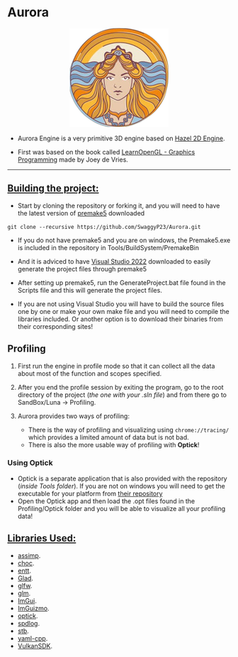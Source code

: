 # Aurora

<p align='center'>
    <img alt='Aurora' src=Resources/Icons/Auroraicon1.png>
</p>

- Aurora Engine is a very primitive 3D engine based on [Hazel 2D Engine](https://github.com/TheCherno/Hazel). 

- First was based on the book called [LearnOpenGL - Graphics Programming](https://learnopengl.com/) made by Joey de Vries.

***

## <ins>Building the project: </ins>
- Start by cloning the repository or forking it, and you will need to have the latest version of [premake5](https://premake.github.io/download/) downloaded

```
git clone --recursive https://github.com/SwaggyP23/Aurora.git
```

- If you do not have premake5 and you are on windows, the Premake5.exe is included in the repository in Tools/BuildSystem/PremakeBin

- And it is adviced to have [Visual Studio 2022](https://visualstudio.microsoft.com/vs/) downloaded to easily generate the project files through premake5

- After setting up premake5, run the GenerateProject.bat file found in the Scripts file and this will generate the project files.

- If you are not using Visual Studio you will have to build the source files one by one or make your own make file and you will need to compile the libraries included. Or another option is to download their binaries from their corresponding sites!

## Profiling

1. First run the engine in profile mode so that it can collect all the data about most of the function and scopes specified.

2. After you end the profile session by exiting the program, go to the root directory of the project (*the one with your .sln file*) and from there go to SandBox/Luna -> Profiling.

3. Aurora provides two ways of profiling:
    - There is the way of profiling and visualizing using `chrome://tracing/` which provides a limited amount of data but is not bad.
    - There is also the more usable way of profiling with **Optick**!

### Using Optick

- Optick is a separate application that is also provided with the repository (*inside Tools folder*). If you are not on windows you will need to get the executable for your platform from [their repository](https://github.com/bombomby/optick)
- Open the Optick app and then load the .opt files found in the Profiling/Optick folder and you will be able to visualize all your profiling data!

## <ins>Libraries Used:</ins>

- [assimp](https://github.com/assimp/assimp).
- [choc](https://github.com/Tracktion/choc).
- [entt](https://github.com/skypjack/entt).
- [Glad](https://github.com/Dav1dde/glad/tree/master).
- [glfw](https://github.com/glfw/glfw).
- [glm](https://github.com/g-truc/glm).
- [ImGui](https://github.com/ocornut/imgui).
- [ImGuizmo](https://github.com/CedricGuillemet/ImGuizmo).
- [optick](https://github.com/bombomby/optick).
- [spdlog](https://github.com/gabime/spdlog).
- [stb](https://github.com/nothings/stb).
- [yaml-cpp](https://github.com/jbeder/yaml-cpp).
- [VulkanSDK](https://www.vulkan.org/).